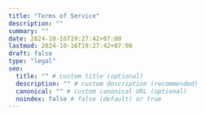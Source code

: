 ```yaml
---
title: "Terms of Service"
description: ""
summary: ""
date: 2024-10-16T19:27:42+07:00
lastmod: 2024-10-16T19:27:42+07:00
draft: false
type: "legal"
seo:
  title: "" # custom title (optional)
  description: "" # custom description (recommended)
  canonical: "" # custom canonical URL (optional)
  noindex: false # false (default) or true
---
```

